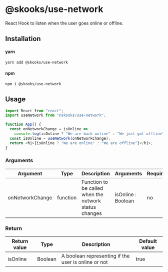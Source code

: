 # @skooks/use-network

React Hook to listen when the user goes online or offline.

## Installation

#### yarn

`yarn add @skooks/use-network`

#### npm

`npm i @skooks/use-network`

## Usage

```js
import React from "react";
import useNetwork from "@skooks/use-network";

function App() {
  const onNetworkChange = isOnline =>
    console.log(isOnline ? "We are back online" : "We just got offline");
  const isOnline = useNetwork(onNetworkChange);
  return <h1>{isOnline ? "We are online" : "We are offline"}</h1>;
}
```

### Arguments

| Argument        | Type     | Description                                           | Arguments          | Required |
| --------------- | -------- | ----------------------------------------------------- | ------------------ | -------- |
| onNetworkChange | function | Function to be called when the network status changes | isOnline : Boolean | no       |

### Return

| Return value | Type    | Description                                         | Default value |
| ------------ | ------- | --------------------------------------------------- | ------------- |
| isOnline     | Boolean | A boolean representing if the user is online or not | true          |
